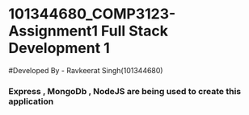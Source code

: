 # 101344680_COMP3123-Assignment1 Full Stack Development 1

#Developed By - Ravkeerat Singh(101344680)

### Express , MongoDb , NodeJS are being used to create this application

